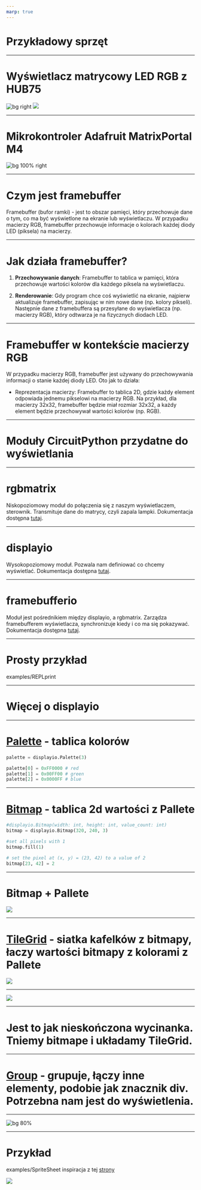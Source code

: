 ```yaml
---
marp: true
---
```


# Przykładowy sprzęt

---

# Wyświetlacz matrycowy LED RGB z HUB75

![bg right](images/rgb-matrix-p4-64x32-wyswietlacz-matrycowy-led-rgb-64x32-4mm%20(1).jpg)
![](images/rgb-matrix-p4-64x32-wyswietlacz-matrycowy-led-rgb-64x32-4mm.jpg)

---

# Mikrokontroler Adafruit MatrixPortal M4

![bg 100% right](images/1.PNG)

---

# Czym jest framebuffer

Framebuffer (bufor ramki) - jest to obszar pamięci, który przechowuje dane o tym, co ma być wyświetlone na ekranie lub wyświetlaczu. W przypadku macierzy RGB, framebuffer przechowuje informacje o kolorach każdej diody LED (piksela) na macierzy.

---

# Jak działa framebuffer?

1. **Przechowywanie danych**: Framebuffer to tablica w pamięci, która przechowuje wartości kolorów dla każdego piksela na wyświetlaczu.

2. **Renderowanie**: Gdy program chce coś wyświetlić na ekranie, najpierw aktualizuje framebuffer, zapisując w nim nowe dane (np. kolory pikseli). Następnie dane z framebuffera są przesyłane do wyświetlacza (np. macierzy RGB), który odtwarza je na fizycznych diodach LED.

---

# Framebuffer w kontekście macierzy RGB

W przypadku macierzy RGB, framebuffer jest używany do przechowywania informacji o stanie każdej diody LED. Oto jak to działa:

- Reprezentacja macierzy: Framebuffer to tablica 2D, gdzie każdy element odpowiada jednemu pikselowi na macierzy RGB. Na przykład, dla macierzy 32x32, framebuffer będzie miał rozmiar 32x32, a każdy element będzie przechowywał wartości kolorów (np. RGB).

---

# Moduły CircuitPython przydatne do wyświetlania

---

# rgbmatrix

Niskopoziomowy moduł do połączenia się z naszym wyświetlaczem, sterownik. Transmituje dane do matrycy, czyli zapala lampki. Dokumentacja dostępna [tutaj](https://docs.circuitpython.org/en/latest/shared-bindings/rgbmatrix/).

---

# displayio

Wysokopoziomowy moduł. Pozwala nam definiować co chcemy wyświetlać. Dokumentacja dostępna [tutaj](https://docs.circuitpython.org/en/latest/shared-bindings/displayio/).

---

# framebufferio

Moduł jest pośrednikiem między displayio, a rgbmatrix. Zarządza framebufferem wyświetlacza, synchronizuje kiedy i co ma się pokazywać. Dokumentacja dostępna [tutaj](https://docs.circuitpython.org/en/latest/shared-bindings/framebufferio/index.html).

---

# Prosty przykład

examples/REPLprint

---

# Więcej o displayio

---

# [Palette](https://docs.circuitpython.org/en/latest/shared-bindings/displayio/#displayio.Palette) - tablica kolorów

```py
palette = displayio.Palette(3)

palette[0] = 0xFF0000 # red
palette[1] = 0x00FF00 # green
palette[2] = 0x0000FF # blue
```

---

# [Bitmap](https://docs.circuitpython.org/en/latest/shared-bindings/displayio/#displayio.Bitmap) - tablica 2d wartości z Pallete

```py
#displayio.Bitmap(width: int, height: int, value_count: int)
bitmap = displayio.Bitmap(320, 240, 3)

#set all pixels with 1
bitmap.fill(1)

# set the pixel at (x, y) = (23, 42) to a value of 2
bitmap[23, 42] = 2

```

---

# Bitmap + Pallete

![](images/circuitpython_bitmap_palette.png)

---

# [TileGrid](https://docs.circuitpython.org/en/latest/shared-bindings/displayio/#displayio.TileGrid) - siatka kafelków z bitmapy, łaczy wartości bitmapy z kolorami z Pallete

![](images/circuitpython_tilegrid1.png)

---

![](images/circuitpython_tilegrid2.png)

---

# Jest to jak nieskończona wycinanka. Tniemy bitmape i układamy TileGrid.

---

# [Group](https://docs.circuitpython.org/en/latest/shared-bindings/displayio/#displayio.Group) - grupuje, łączy inne elementy, podobie jak znacznik div. Potrzebna nam jest do wyświetlenia.

---

![bg 80%](images/circuitpython_group1.png)

---

# Przykład

examples/SpriteSheet inspiracja z tej [strony](https://learn.adafruit.com/circuitpython-display-support-using-displayio/sprite-sheet)

![](images/circuitpython_spritesheet4.png)